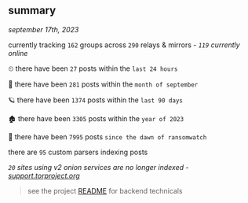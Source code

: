 
## summary
_september 17th, 2023_

currently tracking `162` groups across `290` relays & mirrors - _`119` currently online_

⏲ there have been `27` posts within the `last 24 hours`

🦈 there have been `281` posts within the `month of september`

🪐 there have been `1374` posts within the `last 90 days`

🏚 there have been `3305` posts within the `year of 2023`

🦕 there have been `7995` posts `since the dawn of ransomwatch`

there are `95` custom parsers indexing posts

_`20` sites using v2 onion services are no longer indexed - [support.torproject.org](https://support.torproject.org/onionservices/v2-deprecation/)_

> see the project [README](https://github.com/joshhighet/ransomwatch#ransomwatch--) for backend technicals
